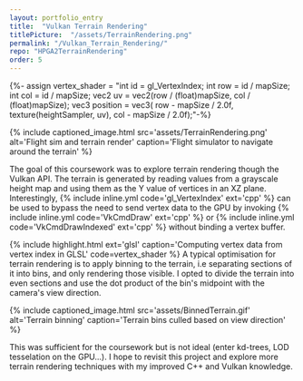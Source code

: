 ```yaml
---
layout: portfolio_entry
title:  "Vulkan Terrain Rendering"
titlePicture:  "/assets/TerrainRendering.png"
permalink: "/Vulkan_Terrain_Rendering/"
repo: "HPGA2TerrainRendering"
order: 5
---
```

<!-- code highlights -->
{%- assign vertex_shader = "int id = gl_VertexIndex;
int row = id / mapSize;
int col = id / mapSize;
vec2 uv = vec2(row / (float)mapSize, col / (float)mapSize);
vec3 position = vec3(
     row - mapSize / 2.0f,
     texture(heightSampler, uv),
     col - mapSize / 2.0f);"-%}

<!-- main content -->
{% include captioned_image.html src='assets/TerrainRendering.png' alt='Flight sim and terrain render' caption='Flight simulator to navigate around the terrain' %}

The goal of this coursework was to explore terrain rendering though the Vulkan API. The terrain is generated by reading values from a grayscale height map and using them as the Y value of vertices in an XZ plane.\
Interestingly, {% include inline.yml code='gl_VertexIndex' ext='cpp' %} can be used to bypass the need to send vertex data to the GPU by invoking {% include inline.yml code='VkCmdDraw' ext='cpp' %} or {% include inline.yml code='VkCmdDrawIndexed' ext='cpp' %} without binding a vertex buffer.

{% include highlight.html ext='glsl' caption='Computing vertex data from vertex index in GLSL' code=vertex_shader %}
A typical optimisation for terrain rendering is to apply binning to the terrain, i.e separating sections of it into bins, and only rendering those visible. I opted to divide the terrain into even sections and use the dot product of the bin's midpoint with the camera's view direction.

{% include captioned_image.html src='assets/BinnedTerrain.gif' alt='Terrain binning' caption='Terrain bins culled based on view direction' %}

This was sufficient for the coursework but is not ideal (enter kd-trees, LOD tesselation on the GPU...). I hope to revisit this project and explore more terrain rendering techniques with my improved C++ and Vulkan knowledge.